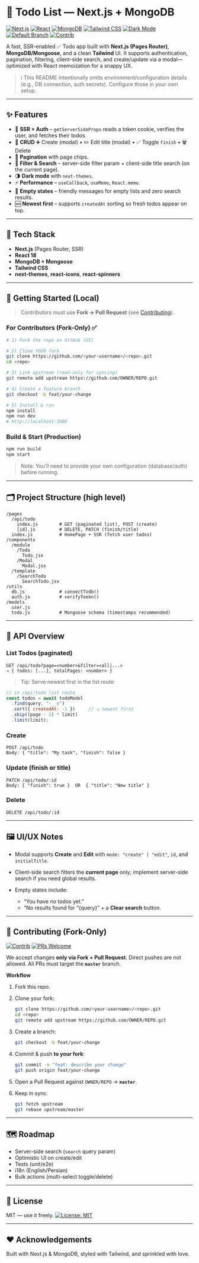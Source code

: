 # 📝 Todo List — Next.js + MongoDB

[![Next.js](https://img.shields.io/badge/Next.js-14%2B-000000?logo=nextdotjs\&logoColor=white)](#)
[![React](https://img.shields.io/badge/React-18-149ECA?logo=react\&logoColor=white)](#)
[![MongoDB](https://img.shields.io/badge/MongoDB-Mongoose-4EA94B?logo=mongodb\&logoColor=white)](#)
[![Tailwind CSS](https://img.shields.io/badge/Tailwind_CSS-3-38B2AC?logo=tailwindcss\&logoColor=white)](#)
[![Dark Mode](https://img.shields.io/badge/Dark%20Mode-supported-6C63FF)](#)
[![Default Branch](https://img.shields.io/badge/Default%20Branch-master-blue)](#)
[![Contrib](https://img.shields.io/badge/Contrib-Fork--Only-orange)](#-contributing-fork-only)


A fast, SSR-enabled ✅ Todo app built with **Next.js (Pages Router)**, **MongoDB/Mongoose**, and a clean **Tailwind** UI. It supports authentication, pagination, filtering, client-side search, and create/update via a modal—optimized with React memoization for a snappy UX.

> ℹ️ This README intentionally omits environment/configuration details (e.g., DB connection, auth secrets). Configure those in your own setup.

---

## ✨ Features

* 🔐 **SSR + Auth** – `getServerSideProps` reads a token cookie, verifies the user, and fetches their todos.
* 🧱 **CRUD**
  ➕ Create (modal) • ✏️ Edit title (modal) • ✅ Toggle `finish` • 🗑️ Delete
* 📑 **Pagination** with page chips.
* 🔎 **Filter & Search** – server-side filter param + client-side title search (on the current page).
* 🌗 **Dark mode** with `next-themes`.
* ⚡ **Performance** – `useCallback`, `useMemo`, `React.memo`.
* 🫧 **Empty states** – friendly messages for empty lists and zero search results.
* 🆕 **Newest first** – supports `createdAt` sorting so fresh todos appear on top.

---

## 🧰 Tech Stack

* **Next.js** (Pages Router, SSR)
* **React 18**
* **MongoDB + Mongoose**
* **Tailwind CSS**
* **next-themes**, **react-icons**, **react-spinners**

---

## 🚀 Getting Started (Local)

> Contributors must use **Fork → Pull Request** (see [Contributing](#-contributing-fork-only)).

### For Contributors (Fork-Only) ✅

```bash
# 1) Fork the repo on GitHub (UI)

# 2) Clone YOUR fork
git clone https://github.com/<your-username>/<repo>.git
cd <repo>

# 3) Link upstream (read-only for syncing)
git remote add upstream https://github.com/OWNER/REPO.git

# 4) Create a feature branch
git checkout -b feat/your-change

# 5) Install & run
npm install
npm run dev
# http://localhost:3000
```

### Build & Start (Production)

```bash
npm run build
npm start
```

> Note: You’ll need to provide your own configuration (database/auth) before running.

---

## 🗂️ Project Structure (high level)

```
/pages
  /api/todo
    index.js        # GET (paginated list), POST (create)
    [id].js         # DELETE, PATCH (finish/title)
  index.js          # HomePage + SSR (fetch user todos)
/components
  /module
    /Todo
      Todo.jsx
    /Modal
      Modal.jsx
  /template
    /SearchTodo
      SearchTodo.jsx
/utils
  db.js             # connectTodb()
  auth.js           # verifyToekn()
/models
  user.js
  todo.js           # Mongoose schema (timestamps recommended)
```

---

## 🔌 API Overview

### List Todos (paginated)

```
GET /api/todo?page=<number>&filter=<all|...>
→ { todos: [...], totalPages: <number> }
```

> Tip: Serve newest first in the list route:

```js
// in /api/todo list route
const todos = await todoModel
  .find(query, "-__v")
  .sort({ createdAt: -1 })     // 🔝 newest first
  .skip((page - 1) * limit)
  .limit(limit);
```

### Create

```
POST /api/todo
Body: { "title": "My task", "finish": false }
```

### Update (finish or title)

```
PATCH /api/todo/:id
Body: { "finish": true }  OR  { "title": "New title" }
```

### Delete

```
DELETE /api/todo/:id
```

---

## 🖼️ UI/UX Notes

* Modal supports **Create** and **Edit** with `mode: "create" | "edit"`, `id`, and `initialTitle`.
* Client-side search filters the **current page** only; implement server-side search if you need global results.
* Empty states include:

  * “You have no todos yet.”
  * “No results found for “{query}” + a **Clear search** button.

---

## 🤝 Contributing (Fork-Only)

[![Contrib](https://img.shields.io/badge/Contrib-Fork--Only-orange)](#)
[![PRs Welcome](https://img.shields.io/badge/PRs-welcome-brightgreen.svg)](#)

We accept changes **only via Fork + Pull Request**.
Direct pushes are not allowed. All PRs must target the **`master`** branch.

**Workflow**

1. Fork this repo.
2. Clone your fork:

   ```bash
   git clone https://github.com/<your-username>/<repo>.git
   cd <repo>
   git remote add upstream https://github.com/OWNER/REPO.git
   ```
3. Create a branch:

   ```bash
   git checkout -b feat/your-change
   ```
4. Commit & push **to your fork**:

   ```bash
   git commit -m "feat: describe your change"
   git push origin feat/your-change
   ```
5. Open a Pull Request against `OWNER/REPO` → **`master`**.
6. Keep in sync:

   ```bash
   git fetch upstream
   git rebase upstream/master
   ```

---

## 🗺️ Roadmap

* Server-side search (`search` query param)
* Optimistic UI on create/edit
* Tests (unit/e2e)
* i18n (English/Persian)
* Bulk actions (multi-select toggle/delete)

---

## 📄 License

MIT — use it freely.
[![License: MIT](https://img.shields.io/badge/License-MIT-yellow.svg)](#)

---

## ❤️ Acknowledgements

Built with Next.js & MongoDB, styled with Tailwind, and sprinkled with love.

